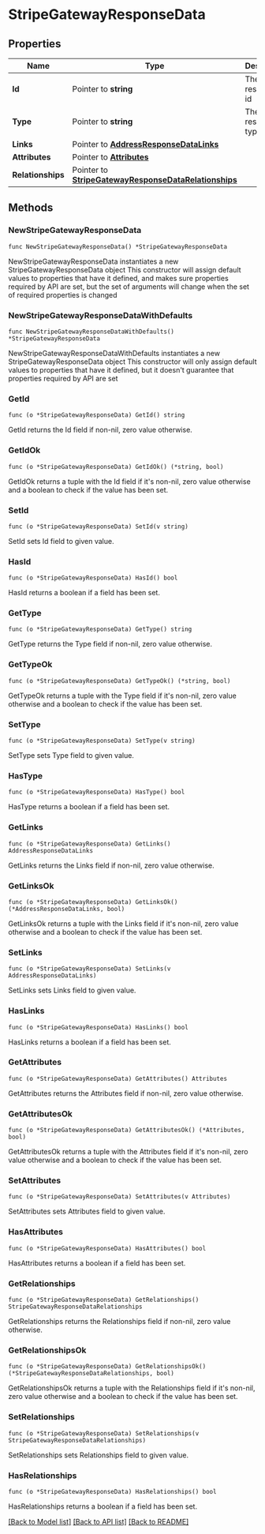 # StripeGatewayResponseData

## Properties

Name | Type | Description | Notes
------------ | ------------- | ------------- | -------------
**Id** | Pointer to **string** | The resource&#39;s id | [optional] 
**Type** | Pointer to **string** | The resource&#39;s type | [optional] 
**Links** | Pointer to [**AddressResponseDataLinks**](AddressResponseDataLinks.md) |  | [optional] 
**Attributes** | Pointer to [**Attributes**](Attributes.md) |  | [optional] 
**Relationships** | Pointer to [**StripeGatewayResponseDataRelationships**](StripeGatewayResponseDataRelationships.md) |  | [optional] 

## Methods

### NewStripeGatewayResponseData

`func NewStripeGatewayResponseData() *StripeGatewayResponseData`

NewStripeGatewayResponseData instantiates a new StripeGatewayResponseData object
This constructor will assign default values to properties that have it defined,
and makes sure properties required by API are set, but the set of arguments
will change when the set of required properties is changed

### NewStripeGatewayResponseDataWithDefaults

`func NewStripeGatewayResponseDataWithDefaults() *StripeGatewayResponseData`

NewStripeGatewayResponseDataWithDefaults instantiates a new StripeGatewayResponseData object
This constructor will only assign default values to properties that have it defined,
but it doesn't guarantee that properties required by API are set

### GetId

`func (o *StripeGatewayResponseData) GetId() string`

GetId returns the Id field if non-nil, zero value otherwise.

### GetIdOk

`func (o *StripeGatewayResponseData) GetIdOk() (*string, bool)`

GetIdOk returns a tuple with the Id field if it's non-nil, zero value otherwise
and a boolean to check if the value has been set.

### SetId

`func (o *StripeGatewayResponseData) SetId(v string)`

SetId sets Id field to given value.

### HasId

`func (o *StripeGatewayResponseData) HasId() bool`

HasId returns a boolean if a field has been set.

### GetType

`func (o *StripeGatewayResponseData) GetType() string`

GetType returns the Type field if non-nil, zero value otherwise.

### GetTypeOk

`func (o *StripeGatewayResponseData) GetTypeOk() (*string, bool)`

GetTypeOk returns a tuple with the Type field if it's non-nil, zero value otherwise
and a boolean to check if the value has been set.

### SetType

`func (o *StripeGatewayResponseData) SetType(v string)`

SetType sets Type field to given value.

### HasType

`func (o *StripeGatewayResponseData) HasType() bool`

HasType returns a boolean if a field has been set.

### GetLinks

`func (o *StripeGatewayResponseData) GetLinks() AddressResponseDataLinks`

GetLinks returns the Links field if non-nil, zero value otherwise.

### GetLinksOk

`func (o *StripeGatewayResponseData) GetLinksOk() (*AddressResponseDataLinks, bool)`

GetLinksOk returns a tuple with the Links field if it's non-nil, zero value otherwise
and a boolean to check if the value has been set.

### SetLinks

`func (o *StripeGatewayResponseData) SetLinks(v AddressResponseDataLinks)`

SetLinks sets Links field to given value.

### HasLinks

`func (o *StripeGatewayResponseData) HasLinks() bool`

HasLinks returns a boolean if a field has been set.

### GetAttributes

`func (o *StripeGatewayResponseData) GetAttributes() Attributes`

GetAttributes returns the Attributes field if non-nil, zero value otherwise.

### GetAttributesOk

`func (o *StripeGatewayResponseData) GetAttributesOk() (*Attributes, bool)`

GetAttributesOk returns a tuple with the Attributes field if it's non-nil, zero value otherwise
and a boolean to check if the value has been set.

### SetAttributes

`func (o *StripeGatewayResponseData) SetAttributes(v Attributes)`

SetAttributes sets Attributes field to given value.

### HasAttributes

`func (o *StripeGatewayResponseData) HasAttributes() bool`

HasAttributes returns a boolean if a field has been set.

### GetRelationships

`func (o *StripeGatewayResponseData) GetRelationships() StripeGatewayResponseDataRelationships`

GetRelationships returns the Relationships field if non-nil, zero value otherwise.

### GetRelationshipsOk

`func (o *StripeGatewayResponseData) GetRelationshipsOk() (*StripeGatewayResponseDataRelationships, bool)`

GetRelationshipsOk returns a tuple with the Relationships field if it's non-nil, zero value otherwise
and a boolean to check if the value has been set.

### SetRelationships

`func (o *StripeGatewayResponseData) SetRelationships(v StripeGatewayResponseDataRelationships)`

SetRelationships sets Relationships field to given value.

### HasRelationships

`func (o *StripeGatewayResponseData) HasRelationships() bool`

HasRelationships returns a boolean if a field has been set.


[[Back to Model list]](../README.md#documentation-for-models) [[Back to API list]](../README.md#documentation-for-api-endpoints) [[Back to README]](../README.md)


